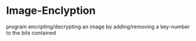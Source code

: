 # Image-Enclyption
program encripting/decrypting an image by adding/removing a key-number to the bits contained 
